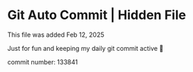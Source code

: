 # Git Auto Commit | Hidden File

This file was added Feb 12, 2025

Just for fun and keeping my daily git commit active 🤪

commit number: 133841
